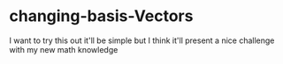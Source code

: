 # changing-basis-Vectors
I want to try this out it'll be simple but I think it'll present a nice challenge with my new math knowledge
